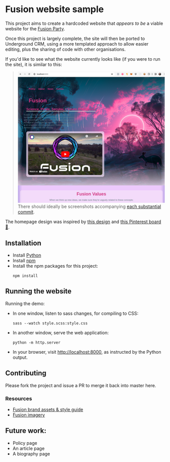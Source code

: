 # Fusion website sample
This project aims to create a hardcoded website that *appears to be* a viable website for the 
[Fusion Party](https://www.fusionparty.org.au/).

Once this project is largely complete, the site will then be ported to
Underground CRM, using a more templated approach to allow easier editing, plus the sharing of code with other
organisations.

If you'd like to see what the website currently looks like (if you were to run the site), it is similar to this:

> ![A screenshot of the website](docs/screenshot.png)
> There should ideally be screenshots accompanying 
> [each substantial commit](https://github.com/owen9825/fusion_demo/commits/master/).

The homepage design was inspired by [this design](https://www.pinterest.com.au/pin/745345807080680754/) and 
[this Pinterest board 📌](https://www.pinterest.com.au/owen9825/web-design/).

## Installation
* Install [Python](https://www.python.org/)
* Install [npm](https://docs.npmjs.com/downloading-and-installing-node-js-and-npm)
* Install the npm packages for this project:
  ```shell
  npm install
  ```

## Running the website
Running the demo:
* In one window, listen to sass changes, for compiling to CSS:
  ```shell
  sass --watch style.scss:style.css
  ```
* In another window, serve the web application:
  ```shell
  python -m http.server
  ```
* In your browser, visit <http://localhost:8000>, as instructed by the Python output.

## Contributing
Please fork the project and issue a PR to merge it back into master here.

### Resources
* [Fusion brand assets & style guide](https://www.fusionparty.org.au/brand_assets)
* [Fusion imagery](https://drive.google.com/drive/u/3/folders/12abdh2isrXyCulVq7slxsOTYf6zF8HYh)

## Future work:
* Policy page
* An article page
* A biography page

